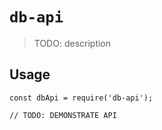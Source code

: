 # `db-api`

> TODO: description

## Usage

```
const dbApi = require('db-api');

// TODO: DEMONSTRATE API
```
